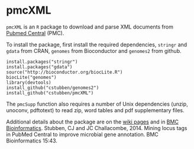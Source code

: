 # pmcXML

`pmcXML` is an `R` package to download and parse XML documents from
[Pubmed Central](http://www.ncbi.nlm.nih.gov/pmc) (PMC).  


To install the package, first install the required dependencies, `stringr` and `gdata` from CRAN, `genomes` 
from Bioconductor and `genomes2` from github.

 	install.packages("stringr")
	install.packages("gdata")
	source("http://bioconductor.org/biocLite.R")
	biocLite("genomes")
	library(devtools)
	install_github("cstubben/genomes2")
	install_github("cstubben/pmcXML")


The `pmcSupp` function also requires a number of Unix dependencies (unzip, unoconv, pdftotext) 
to read zip, word tables and pdf supplementary files. 

Additional details about the package are on the [wiki pages](https://github.com/cstubben/pmcXML/wiki) and in [BMC Bioinformatics](http://www.biomedcentral.com/1471-2105/15/43/abstract).
Stubben, CJ and JC Challacombe, 2014. Mining locus tags in PubMed Central to improve microbial gene annotation. BMC Bioinformatics 15:43.
